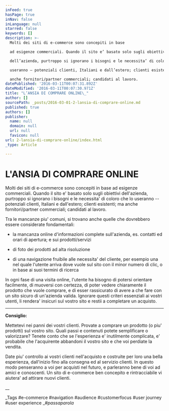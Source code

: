 ```yaml
---
inFeed: true
hasPage: true
inNav: false
inLanguage: null
starred: false
keywords: []
description: >-
  Molti dei siti di e-commerce sono concepiti in base

  ad esigenze commerciali. Quando il sito e’ basato solo sugli obiettivi

  dell’azienda, purtroppo si ignorano i bisogni e le necessita’ di coloro che lo

  useranno – potenziali clienti, Italiani e dall’estero; clienti esistenti; ma

  anche fornitori/partner commerciali; candidati al lavoro.
datePublished: '2016-03-11T00:07:31.892Z'
dateModified: '2016-03-11T00:07:30.971Z'
title: "L’ANSIA DI COMPRARE ONLINE\_"
author: []
sourcePath: _posts/2016-03-01-2-lansia-di-comprare-online.md
published: true
authors: []
publisher:
  name: null
  domain: null
  url: null
  favicon: null
url: 2-lansia-di-comprare-online/index.html
_type: Article

---
```

# L'ANSIA DI COMPRARE ONLINE 

Molti dei siti di e-commerce sono concepiti in base
ad esigenze commerciali. Quando il sito e' basato solo sugli obiettivi
dell'azienda, purtroppo si ignorano i bisogni e le necessita' di coloro che lo
useranno -- potenziali clienti, Italiani e dall'estero; clienti esistenti; ma
anche fornitori/partner commerciali; candidati al lavoro.

Tra le mancanze piu' comuni, si trovano anche
quelle che dovrebbero essere considerate fondamentali: 

* la
mancanza online d'informazioni complete sull'azienda, es. contatti ed orari di
apertura; e sui prodotti/servizi

* di
foto dei prodotti ad alta risoluzione

* di
una navigazione fruibile alle necessita' del cliente, per esempio una nel quale
l'utente arriva dove vuole sul sito con il minor numero di clic, o in base ai
suoi termini di ricerca

In ogni fase di una visita online, l'utente ha
bisogno di potersi orientare facilmente, di muoversi con certezza, di poter
vedere chiaramente il prodotto che vuole comprare, e di esser rassicurato di
avere a che fare con un sito sicuro di un'azienda valida. Ignorare questi
criteri essenziali ai vostri utenti, li rendera' insicuri sul vostro sito e
restii a completare un acquisto.

****

**Consiglio:**

Mettetevi nei panni dei vostri clienti. Provate a
comprare un prodotto (o piu' prodotti) sul vostro sito. Quali passi e contenuti
potete semplificare o valorizzare? Tenete conto che se l'esperienza e'
inutilmente complicata, e' probabile che l'acquirente abbandoni il vostro sito
e che voi perdiate la vendita. 

Date piu' controllo ai vostri clienti nell'acquisto
e costruite per loro una bella esperienza, dall'inizio fino alla consegna ed al
servizio clienti. In questo modo penseranno a voi per acquisti nel futuro, e
parleranno bene di voi ad amici e conoscenti. Un sito di e-commerce ben
concepito e rintracciabile vi aiutera' ad attirare nuovi clienti.

__

_Tags \#e-commerce \#navigation \#audience
\#customerfocus \#user journey \#user experience __\#passaparola_